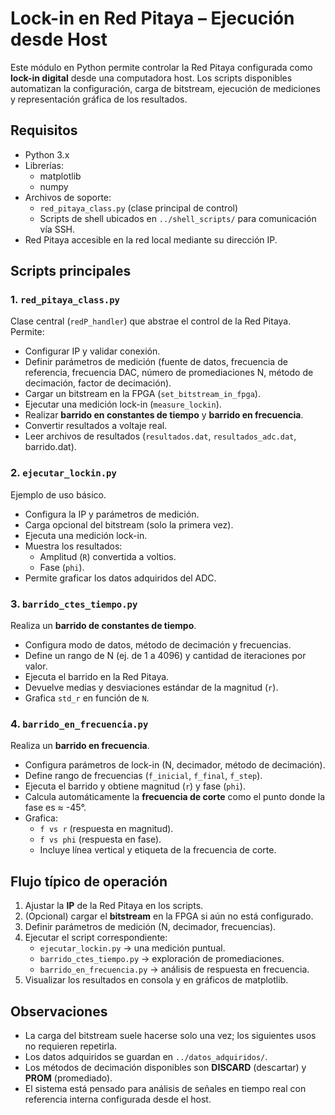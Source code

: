 # Lock-in en Red Pitaya – Ejecución desde Host  

Este módulo en Python permite controlar la Red Pitaya configurada como **lock-in digital** desde una computadora host. Los scripts disponibles automatizan la configuración, carga de bitstream, ejecución de mediciones y representación gráfica de los resultados.  

## Requisitos  

- Python 3.x  
- Librerías:  
  - matplotlib  
  - numpy  
- Archivos de soporte:  
  - `red_pitaya_class.py` (clase principal de control)  
  - Scripts de shell ubicados en `../shell_scripts/` para comunicación vía SSH.  
- Red Pitaya accesible en la red local mediante su dirección IP.  

## Scripts principales  

### 1. `red_pitaya_class.py`  
Clase central (`redP_handler`) que abstrae el control de la Red Pitaya.  
Permite:  
- Configurar IP y validar conexión.  
- Definir parámetros de medición (fuente de datos, frecuencia de referencia, frecuencia DAC, número de promediaciones N, método de decimación, factor de decimación).  
- Cargar un bitstream en la FPGA (`set_bitstream_in_fpga`).  
- Ejecutar una medición lock-in (`measure_lockin`).  
- Realizar **barrido en constantes de tiempo** y **barrido en frecuencia**.  
- Convertir resultados a voltaje real.  
- Leer archivos de resultados (`resultados.dat`, `resultados_adc.dat`, barrido.dat).  

### 2. `ejecutar_lockin.py`  
Ejemplo de uso básico.  
- Configura la IP y parámetros de medición.  
- Carga opcional del bitstream (solo la primera vez).  
- Ejecuta una medición lock-in.  
- Muestra los resultados:  
  - Amplitud (`R`) convertida a voltios.  
  - Fase (`phi`).  
- Permite graficar los datos adquiridos del ADC.  

### 3. `barrido_ctes_tiempo.py`  
Realiza un **barrido de constantes de tiempo**.  
- Configura modo de datos, método de decimación y frecuencias.  
- Define un rango de N (ej. de 1 a 4096) y cantidad de iteraciones por valor.  
- Ejecuta el barrido en la Red Pitaya.  
- Devuelve medias y desviaciones estándar de la magnitud (`r`).  
- Grafica `std_r` en función de `N`.  

### 4. `barrido_en_frecuencia.py`  
Realiza un **barrido en frecuencia**.  
- Configura parámetros de lock-in (N, decimador, método de decimación).  
- Define rango de frecuencias (`f_inicial`, `f_final`, `f_step`).  
- Ejecuta el barrido y obtiene magnitud (`r`) y fase (`phi`).  
- Calcula automáticamente la **frecuencia de corte** como el punto donde la fase es ≈ -45°.  
- Grafica:  
  - `f vs r` (respuesta en magnitud).  
  - `f vs phi` (respuesta en fase).  
  - Incluye línea vertical y etiqueta de la frecuencia de corte.  

## Flujo típico de operación  

1. Ajustar la **IP** de la Red Pitaya en los scripts.  
2. (Opcional) cargar el **bitstream** en la FPGA si aún no está configurado.  
3. Definir parámetros de medición (N, decimador, frecuencias).  
4. Ejecutar el script correspondiente:  
   - `ejecutar_lockin.py` → una medición puntual.  
   - `barrido_ctes_tiempo.py` → exploración de promediaciones.  
   - `barrido_en_frecuencia.py` → análisis de respuesta en frecuencia.  
5. Visualizar los resultados en consola y en gráficos de matplotlib.  

## Observaciones  

- La carga del bitstream suele hacerse solo una vez; los siguientes usos no requieren repetirla.  
- Los datos adquiridos se guardan en `../datos_adquiridos/`.  
- Los métodos de decimación disponibles son **DISCARD** (descartar) y **PROM** (promediado).  
- El sistema está pensado para análisis de señales en tiempo real con referencia interna configurada desde el host.  
